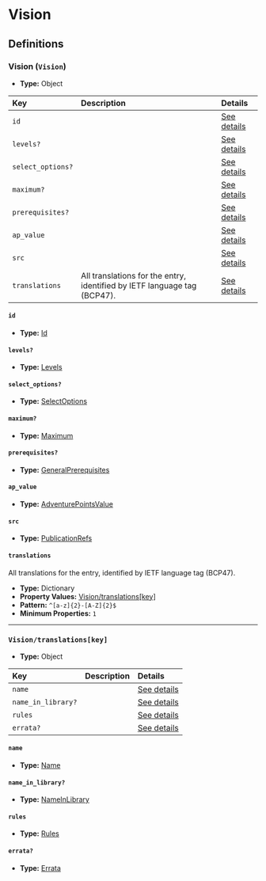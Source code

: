 # Vision

## Definitions

### <a name="Vision"></a> Vision (`Vision`)

- **Type:** Object

Key | Description | Details
:-- | :-- | :--
`id` |  | <a href="#Vision/id">See details</a>
`levels?` |  | <a href="#Vision/levels">See details</a>
`select_options?` |  | <a href="#Vision/select_options">See details</a>
`maximum?` |  | <a href="#Vision/maximum">See details</a>
`prerequisites?` |  | <a href="#Vision/prerequisites">See details</a>
`ap_value` |  | <a href="#Vision/ap_value">See details</a>
`src` |  | <a href="#Vision/src">See details</a>
`translations` | All translations for the entry, identified by IETF language tag (BCP47). | <a href="#Vision/translations">See details</a>

#### <a name="Vision/id"></a> `id`

- **Type:** <a href="../_Activatable.md#Id">Id</a>

#### <a name="Vision/levels"></a> `levels?`

- **Type:** <a href="../_Activatable.md#Levels">Levels</a>

#### <a name="Vision/select_options"></a> `select_options?`

- **Type:** <a href="../_Activatable.md#SelectOptions">SelectOptions</a>

#### <a name="Vision/maximum"></a> `maximum?`

- **Type:** <a href="../_Activatable.md#Maximum">Maximum</a>

#### <a name="Vision/prerequisites"></a> `prerequisites?`

- **Type:** <a href="../_Prerequisite.md#GeneralPrerequisites">GeneralPrerequisites</a>

#### <a name="Vision/ap_value"></a> `ap_value`

- **Type:** <a href="../_Activatable.md#AdventurePointsValue">AdventurePointsValue</a>

#### <a name="Vision/src"></a> `src`

- **Type:** <a href="../source/_PublicationRef.md#PublicationRefs">PublicationRefs</a>

#### <a name="Vision/translations"></a> `translations`

All translations for the entry, identified by IETF language tag (BCP47).

- **Type:** Dictionary
- **Property Values:** <a href="#Vision/translations[key]">Vision/translations[key]</a>
- **Pattern:** `^[a-z]{2}-[A-Z]{2}$`
- **Minimum Properties:** `1`

---

### <a name="Vision/translations[key]"></a> `Vision/translations[key]`

- **Type:** Object

Key | Description | Details
:-- | :-- | :--
`name` |  | <a href="#Vision/translations[key]/name">See details</a>
`name_in_library?` |  | <a href="#Vision/translations[key]/name_in_library">See details</a>
`rules` |  | <a href="#Vision/translations[key]/rules">See details</a>
`errata?` |  | <a href="#Vision/translations[key]/errata">See details</a>

#### <a name="Vision/translations[key]/name"></a> `name`

- **Type:** <a href="../_Activatable.md#Name">Name</a>

#### <a name="Vision/translations[key]/name_in_library"></a> `name_in_library?`

- **Type:** <a href="../_Activatable.md#NameInLibrary">NameInLibrary</a>

#### <a name="Vision/translations[key]/rules"></a> `rules`

- **Type:** <a href="../_Activatable.md#Rules">Rules</a>

#### <a name="Vision/translations[key]/errata"></a> `errata?`

- **Type:** <a href="../source/_Erratum.md#Errata">Errata</a>
